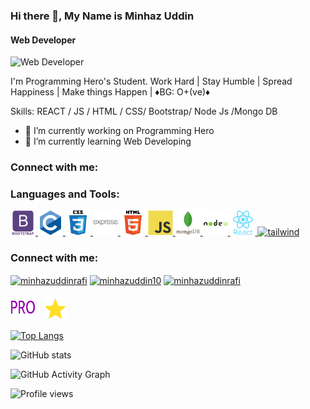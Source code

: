 ### Hi there 👋, My Name is Minhaz Uddin
####  Web Developer
![ Web Developer](https://scontent.fcgp27-1.fna.fbcdn.net/v/t1.6435-9/149022924_470785870997251_6474343463480359373_n.jpg?_nc_cat=110&ccb=1-5&_nc_sid=e3f864&_nc_eui2=AeGIr2wkM_4eNJz0Q50rpXgfrdjCe96HH9qt2MJ73ocf2g1A-Hh_Yb5H1GMqjAyWqquvf5dtpyIj_KKqYztNP1eR&_nc_ohc=o_W7tIXWEqQAX8zVcth&_nc_ht=scontent.fcgp27-1.fna&oh=614c53f9efdc5918eea7d2d1564dfebd&oe=61C1C402)

I'm Programming Hero's Student. Work Hard | Stay Humble | Spread Happiness | Make things Happen | ♦BG: O+(ve)♦

Skills:  REACT / JS / HTML / CSS/ Bootstrap/ Node Js /Mongo DB

- 🔭 I’m currently working on Programming Hero 
- 🌱 I’m currently learning Web Developing 

<h3 align="left">Connect with me:</h3>
<p align="left">
</p>

<h3 align="left">Languages and Tools:</h3>
<p align="left"> <a href="https://getbootstrap.com" target="_blank" rel="noreferrer"> <img src="https://raw.githubusercontent.com/devicons/devicon/master/icons/bootstrap/bootstrap-plain-wordmark.svg" alt="bootstrap" width="40" height="40"/> </a> <a href="https://www.cprogramming.com/" target="_blank" rel="noreferrer"> <img src="https://raw.githubusercontent.com/devicons/devicon/master/icons/c/c-original.svg" alt="c" width="40" height="40"/> </a> <a href="https://www.w3schools.com/css/" target="_blank" rel="noreferrer"> <img src="https://raw.githubusercontent.com/devicons/devicon/master/icons/css3/css3-original-wordmark.svg" alt="css3" width="40" height="40"/> </a> <a href="https://expressjs.com" target="_blank" rel="noreferrer"> <img src="https://raw.githubusercontent.com/devicons/devicon/master/icons/express/express-original-wordmark.svg" alt="express" width="40" height="40"/> </a> <a href="https://www.w3.org/html/" target="_blank" rel="noreferrer"> <img src="https://raw.githubusercontent.com/devicons/devicon/master/icons/html5/html5-original-wordmark.svg" alt="html5" width="40" height="40"/> </a> <a href="https://developer.mozilla.org/en-US/docs/Web/JavaScript" target="_blank" rel="noreferrer"> <img src="https://raw.githubusercontent.com/devicons/devicon/master/icons/javascript/javascript-original.svg" alt="javascript" width="40" height="40"/> </a> <a href="https://www.mongodb.com/" target="_blank" rel="noreferrer"> <img src="https://raw.githubusercontent.com/devicons/devicon/master/icons/mongodb/mongodb-original-wordmark.svg" alt="mongodb" width="40" height="40"/> </a> <a href="https://nodejs.org" target="_blank" rel="noreferrer"> <img src="https://raw.githubusercontent.com/devicons/devicon/master/icons/nodejs/nodejs-original-wordmark.svg" alt="nodejs" width="40" height="40"/> </a> <a href="https://reactjs.org/" target="_blank" rel="noreferrer"> <img src="https://raw.githubusercontent.com/devicons/devicon/master/icons/react/react-original-wordmark.svg" alt="react" width="40" height="40"/> </a> <a href="https://tailwindcss.com/" target="_blank" rel="noreferrer"> <img src="https://www.vectorlogo.zone/logos/tailwindcss/tailwindcss-icon.svg" alt="tailwind" width="40" height="40"/> </a> </p>


<h3 align="left">Connect with me:</h3>
<p align="left">
<a href="https://twitter.com/minhazuddinrafi" target="blank"><img align="center" src="https://raw.githubusercontent.com/rahuldkjain/github-profile-readme-generator/master/src/images/icons/Social/twitter.svg" alt="minhazuddinrafi" height="30" width="40" /></a>
<a href="https://fb.com/minhazuddin10" target="blank"><img align="center" src="https://raw.githubusercontent.com/rahuldkjain/github-profile-readme-generator/master/src/images/icons/Social/facebook.svg" alt="minhazuddin10" height="30" width="40" /></a>
<a href="https://instagram.com/minhazuddinrafi" target="blank"><img align="center" src="https://raw.githubusercontent.com/rahuldkjain/github-profile-readme-generator/master/src/images/icons/Social/instagram.svg" alt="minhazuddinrafi" height="30" width="40" /></a>
</p>

<a href='https://github.com/pricing'><img src='https://raw.githubusercontent.com/acervenky/animated-github-badges/master/assets/pro.gif' width='40' height='40'></a> <a href='https://stars.github.com/'><img src='https://raw.githubusercontent.com/acervenky/animated-github-badges/master/assets/starbadge.gif' width='35' height='35'></a> 

[![Top Langs](https://github-readme-stats.vercel.app/api/top-langs/?username=minhazuddin10)](https://github.com/anuraghazra/github-readme-stats)

![GitHub stats](https://github-readme-stats.vercel.app/api?username=minhazuddin10&show_icons=true)  

![GitHub Activity Graph](https://activity-graph.herokuapp.com/graph?username=minhazuddin10)  

![Profile views](https://gpvc.arturio.dev/minhazuddin10)  



